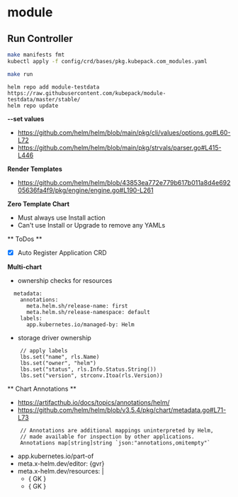 # module

## Run Controller

```bash
make manifests fmt
kubectl apply -f config/crd/bases/pkg.kubepack.com_modules.yaml

make run
```

```
helm repo add module-testdata https://raw.githubusercontent.com/kubepack/module-testdata/master/stable/
helm repo update
```

**--set values**

- https://github.com/helm/helm/blob/main/pkg/cli/values/options.go#L60-L72
- https://github.com/helm/helm/blob/main/pkg/strvals/parser.go#L415-L446

**Render Templates**

- https://github.com/helm/helm/blob/43853ea772e779b617b011a8d4e69205636fa4f9/pkg/engine/engine.go#L190-L261

**Zero Template Chart**

- Must always use Install action
- Can't use Install or Upgrade to remove any YAMLs


** ToDos **

- [x] Auto Register Application CRD


**Multi-chart**

- ownership checks for resources

```
  metadata:
    annotations:
      meta.helm.sh/release-name: first
      meta.helm.sh/release-namespace: default
    labels:
      app.kubernetes.io/managed-by: Helm
```

- storage driver ownership

```
	// apply labels
	lbs.set("name", rls.Name)
	lbs.set("owner", "helm")
	lbs.set("status", rls.Info.Status.String())
	lbs.set("version", strconv.Itoa(rls.Version))
```

** Chart Annotations **

- https://artifacthub.io/docs/topics/annotations/helm/
- https://github.com/helm/helm/blob/v3.5.4/pkg/chart/metadata.go#L71-L73

```
	// Annotations are additional mappings uninterpreted by Helm,
	// made available for inspection by other applications.
	Annotations map[string]string `json:"annotations,omitempty"`
```

- app.kubernetes.io/part-of
- meta.x-helm.dev/editor: {gvr}
- meta.x-helm.dev/resources: |
   - { GK }
   - { GK }
